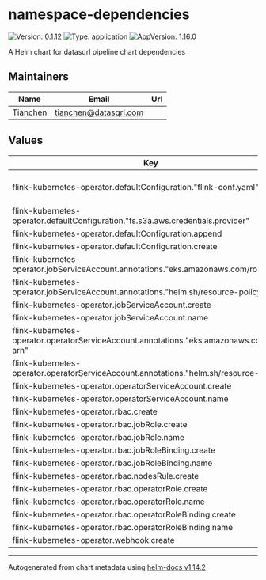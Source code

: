 # namespace-dependencies

![Version: 0.1.12](https://img.shields.io/badge/Version-0.1.12-informational?style=flat-square) ![Type: application](https://img.shields.io/badge/Type-application-informational?style=flat-square) ![AppVersion: 1.16.0](https://img.shields.io/badge/AppVersion-1.16.0-informational?style=flat-square)

A Helm chart for datasqrl pipeline chart dependencies

## Maintainers

| Name | Email | Url |
| ---- | ------ | --- |
| Tianchen | <tianchen@datasqrl.com> |  |

## Values

| Key | Type | Default | Description |
|-----|------|---------|-------------|
| flink-kubernetes-operator.defaultConfiguration."flink-conf.yaml" | string | `"kubernetes.operator.metrics.reporter.prom.factory.class: org.apache.flink.metrics.prometheus.PrometheusReporterFactory\nkubernetes.operator.metrics.reporter.prom.port: 9999\nkubernetes.operator.metrics.reporter.prom.interval: 5 MINUTE\nfs.s3a.impl: org.apache.hadoop.fs.s3a.S3AFileSystem\n"` |  |
| flink-kubernetes-operator.defaultConfiguration."fs.s3a.aws.credentials.provider" | string | `"com.amazonaws.auth.WebIdentityTokenCredentialsProvider"` |  |
| flink-kubernetes-operator.defaultConfiguration.append | bool | `true` |  |
| flink-kubernetes-operator.defaultConfiguration.create | bool | `true` |  |
| flink-kubernetes-operator.jobServiceAccount.annotations."eks.amazonaws.com/role-arn" | string | `"arn:aws:iam::286928876767:role/eksctl-datasqrl-cloud-nodegroup-my-NodeInstanceRole-dNZzJBfWsGTC"` |  |
| flink-kubernetes-operator.jobServiceAccount.annotations."helm.sh/resource-policy" | string | `"delete"` |  |
| flink-kubernetes-operator.jobServiceAccount.create | bool | `true` |  |
| flink-kubernetes-operator.jobServiceAccount.name | string | `"flink"` |  |
| flink-kubernetes-operator.operatorServiceAccount.annotations."eks.amazonaws.com/role-arn" | string | `"arn:aws:iam::286928876767:role/eksctl-datasqrl-cloud-nodegroup-my-NodeInstanceRole-dNZzJBfWsGTC"` |  |
| flink-kubernetes-operator.operatorServiceAccount.annotations."helm.sh/resource-policy" | string | `"delete"` |  |
| flink-kubernetes-operator.operatorServiceAccount.create | bool | `true` |  |
| flink-kubernetes-operator.operatorServiceAccount.name | string | `"flink-operator"` |  |
| flink-kubernetes-operator.rbac.create | bool | `true` |  |
| flink-kubernetes-operator.rbac.jobRole.create | bool | `true` |  |
| flink-kubernetes-operator.rbac.jobRole.name | string | `"flink"` |  |
| flink-kubernetes-operator.rbac.jobRoleBinding.create | bool | `true` |  |
| flink-kubernetes-operator.rbac.jobRoleBinding.name | string | `"flink-role-binding"` |  |
| flink-kubernetes-operator.rbac.nodesRule.create | bool | `false` |  |
| flink-kubernetes-operator.rbac.operatorRole.create | bool | `true` |  |
| flink-kubernetes-operator.rbac.operatorRole.name | string | `"flink-operator"` |  |
| flink-kubernetes-operator.rbac.operatorRoleBinding.create | bool | `true` |  |
| flink-kubernetes-operator.rbac.operatorRoleBinding.name | string | `"flink-operator-role-binding"` |  |
| flink-kubernetes-operator.webhook.create | bool | `false` |  |

----------------------------------------------
Autogenerated from chart metadata using [helm-docs v1.14.2](https://github.com/norwoodj/helm-docs/releases/v1.14.2)

